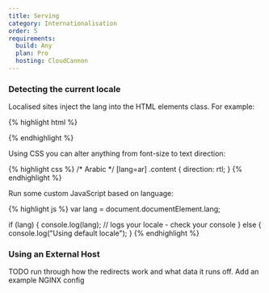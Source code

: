 ```yaml
---
title: Serving
category: Internationalisation
order: 5
requirements:
  build: Any
  plan: Pro
  hosting: CloudCannon
---
```



### Detecting the current locale

Localised sites inject the lang into the HTML elements class. For example:

{% highlight html %}
<html lang="de">
{% endhighlight %}

Using CSS you can alter anything from font-size to text direction:

{% highlight css %}
/* Arabic */
[lang=ar] .content {
  direction: rtl;
}
{% endhighlight %}

Run some custom JavaScript based on language:

{% highlight js %}
var lang = document.documentElement.lang;

if (lang) {
  console.log(lang); // logs your locale - check your console
} else {
  console.log("Using default locale");
}
{% endhighlight %}

<script>
var lang = document.documentElement.lang;

if (lang) {
  console.log(lang); // logs your locale - check your console
} else {
  console.log("Using default locale");
}
</script>

### Using an External Host

TODO run through how the redirects work and what data it runs off. Add an example NGINX config